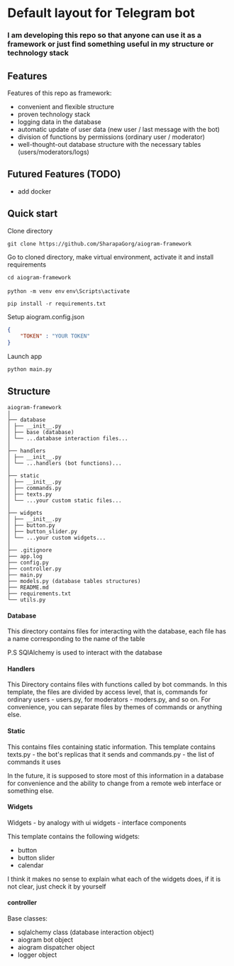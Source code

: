 # Default layout for Telegram bot

### I am developing this repo so that anyone can use it as a framework or just find something useful in my structure or technology stack

## Features

Features of this repo as framework:
 - convenient and flexible structure
 - proven technology stack
 - logging data in the database
 - automatic update of user data (new user / last message with the bot)
 - division of functions by permissions (ordinary user / moderator)
 - well-thought-out database structure with the necessary tables (users/moderators/logs)


## Futured Features (TODO)

- add docker

## Quick start

Clone directory

```git clone https://github.com/SharapaGorg/aiogram-framework```

Go to cloned directory, make virtual environment, activate it and install requirements

```cd aiogram-framework``` 

```python -m venv env``` ```env\Scripts\activate```

```pip install -r requirements.txt```

Setup aiogram.config.json

```json
{
    "TOKEN" : "YOUR TOKEN"
}
```

Launch app

```python main.py```

## Structure
```
aiogram-framework
│
├── database
│ ├── __init__.py
│ ├── base (database)
│ └── ...database interaction files...
│
├── handlers
│ ├── __init__.py
│ └── ...handlers (bot functions)...
│
├── static
│ ├── __init__.py
│ ├── commands.py
│ ├── texts.py
│ └── ...your custom static files...
│
├── widgets
│ ├── __init__.py
│ ├── button.py
│ ├── button_slider.py
│ └── ...your custom widgets...
│
├── .gitignore
├── app.log
├── config.py
├── controller.py
├── main.py
├── models.py (database tables structures)
├── README.md
├── requirements.txt
└── utils.py
```

#### Database

This directory contains files for interacting 
with the database, each file has a name corresponding to the name of the table

P.S SQlAlchemy is used to interact with the database

#### Handlers

This Directory contains files with functions called by bot commands. 
In this template, the files are divided by access level, that is, commands for ordinary users - users.py, for moderators - moders.py, and so on. 
For convenience, you can separate files by themes of commands or anything else.

#### Static

This contains files containing static information. This template contains texts.py - 
the bot's replicas that it sends and commands.py - the list of commands it uses

In the future, it is supposed to store most of this information in 
a database for convenience and the ability to change from a remote web interface or something else.

#### Widgets

Widgets - by analogy with ui widgets - interface components

This template contains the following widgets:
* button
* button slider
* calendar

I think it makes no sense to explain what each of the widgets does, if it is not clear, just check it by yourself

#### controller

Base classes:
* sqlalchemy class (database interaction object)
* aiogram bot object
* aiogram dispatcher object
* logger object
